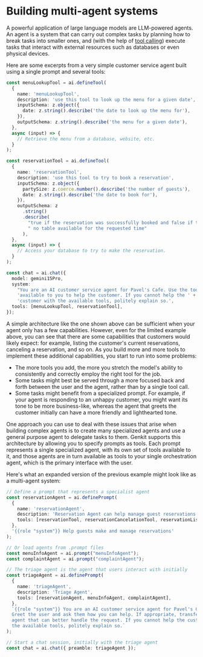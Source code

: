 # Building multi-agent systems

A powerful application of large language models are LLM-powered agents. An agent
is a system that can carry out complex tasks by planning how to break tasks into
smaller ones, and (with the help of [tool calling](tool-calling)) execute tasks
that interact with external resources such as databases or even physical
devices.

Here are some excerpts from a very simple customer service agent built using a
single prompt and several tools:

```ts
const menuLookupTool = ai.defineTool(
  {
    name: 'menuLookupTool',
    description: 'use this tool to look up the menu for a given date',
    inputSchema: z.object({
      date: z.string().describe('the date to look up the menu for'),
    }),
    outputSchema: z.string().describe('the menu for a given date'),
  },
  async (input) => {
    // Retrieve the menu from a database, website, etc.
  }
);

const reservationTool = ai.defineTool(
  {
    name: 'reservationTool',
    description: 'use this tool to try to book a reservation',
    inputSchema: z.object({
      partySize: z.coerce.number().describe('the number of guests'),
      date: z.string().describe('the date to book for'),
    }),
    outputSchema: z
      .string()
      .describe(
        "true if the reservation was successfully booked and false if there's" +
        " no table available for the requested time"
      ),
  },
  async (input) => {
    // Access your database to try to make the reservation.
  }
);

const chat = ai.chat({
  model: gemini15Pro,
  system:
    "You are an AI customer service agent for Pavel's Cafe. Use the tools " +
    'available to you to help the customer. If you cannot help the ' +
    'customer with the available tools, politely explain so.',
  tools: [menuLookupTool, reservationTool],
});
```

A simple architecture like the one shown above can be sufficient when your agent
only has a few capabilities. However, even for the limited example above, you
can see that there are some capabilities that customers would likely expect: for
example, listing the customer's current reservations, canceling a reservation,
and so on. As you build more and more tools to implement these additional
capabilities, you start to run into some problems:

*   The more tools you add, the more you stretch the model's ability to
    consistently and correctly employ the right tool for the job.
*   Some tasks might best be served through a more focused back and forth
    between the user and the agent, rather than by a single tool call.
*   Some tasks might benefit from a specialized prompt. For example, if your
    agent is responding to an unhappy customer, you might want its tone to be
    more business-like, whereas the agent that greets the customer initially can
    have a more friendly and lighthearted tone.

One approach you can use to deal with these issues that arise when building
complex agents is to create many specialized agents and use a general purpose
agent to delegate tasks to them. Genkit supports this architecture by allowing
you to specify prompts as tools. Each prompt represents a single specialized
agent, with its own set of tools available to it, and those agents are in turn
available as tools to your single orchestration agent, which is the primary
interface with the user.

Here's what an expanded version of the previous example might look like as a
multi-agent system:

```ts
// Define a prompt that represents a specialist agent
const reservationAgent = ai.definePrompt(
  {
    name: 'reservationAgent',
    description: 'Reservation Agent can help manage guest reservations',
    tools: [reservationTool, reservationCancelationTool, reservationListTool],
  },
  '{{role "system"}} Help guests make and manage reservations'
);

// Or load agents from .prompt files
const menuInfoAgent = ai.prompt("menuInfoAgent");
const complaintAgent = ai.prompt("complaintAgent");

// The triage agent is the agent that users interact with initially 
const triageAgent = ai.definePrompt(
  {
    name: 'triageAgent',
    description: 'Triage Agent',
    tools: [reservationAgent, menuInfoAgent, complaintAgent],
  },
  `{{role "system"}} You are an AI customer service agent for Pavel's Cafe.
  Greet the user and ask them how you can help. If appropriate, transfer to an
  agent that can better handle the request. If you cannot help the customer with
  the available tools, politely explain so.`
);

// Start a chat session, initially with the triage agent
const chat = ai.chat({ preamble: triageAgent });
```

